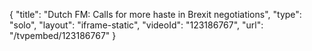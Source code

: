 {
    "title": "Dutch FM: Calls for more haste in Brexit negotiations",
    "type": "solo",
    "layout": "iframe-static",
    "videoId": "123186767",
    "url": "\/tvpembed\/123186767"
}